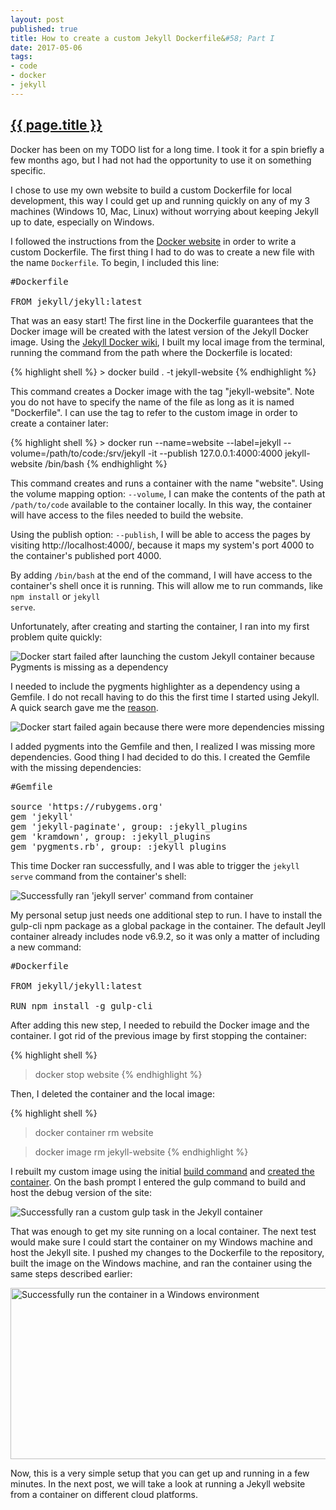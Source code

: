 ```yaml
---
layout: post
published: true
title: How to create a custom Jekyll Dockerfile&#58; Part I
date: 2017-05-06
tags:
- code
- docker
- jekyll
---
```

<h2 class="article-title">
  <a href="{{ page.url | prepend: site.baseurl }}">{{ page.title }}</a>
</h2>

Docker has been on my TODO list for a long time. I took it for a spin briefly a few months ago, but I had not had the opportunity to use it on something specific.

I chose to use my own website to build a custom Dockerfile for local development, this way I could get up and running quickly on any of my 3 machines (Windows 10, Mac, Linux) without worrying about keeping Jekyll up to date, especially on Windows.

I followed the instructions from the [Docker website](https://docs.docker.com/engine/getstarted/step_four/#step-1-write-a-dockerfile) in order to write a custom Dockerfile. The first thing I had to do was to create a new file with the name <code>Dockerfile</code>. To begin, I included this line:

<pre>
#Dockerfile

FROM jekyll/jekyll:latest
</pre>

<!--more-->

That was an easy start! The first line in the Dockerfile guarantees that the Docker image will be created with the latest version of the Jekyll Docker image. Using the [Jekyll Docker wiki](https://github.com/jekyll/docker/wiki/Usage:-Running), I built my local image from the terminal, running the command from the path where the Dockerfile is located:

<div id="build">
{% highlight shell %}
> docker build . -t jekyll-website
{% endhighlight %}
</div>

This command creates a Docker image with the tag "jekyll-website". Note you do not have to specify the name of the file as long as it is named "Dockerfile". I can use the tag to refer to the custom image in order to create a container later:

<div id="run">
{% highlight shell %}
> docker run --name=website --label=jekyll --volume=/path/to/code:/srv/jekyll -it --publish 127.0.0.1:4000:4000 jekyll-website /bin/bash
{% endhighlight %}
</div>

This command creates and runs a container with the name "website". Using the volume mapping option: <code>--volume</code>, I can make the contents of the path at <code>/path/to/code</code> available to the container locally. In this way, the container will have access to the files needed to build the website.

Using the publish option: <code>--publish</code>, I will be able to access the pages by visiting http://localhost:4000/, because it maps my system's port 4000 to the container's published port 4000.

By adding <code>/bin/bash</code> at the end of the command, I will have access to the container's shell once it is running. This will allow me to run commands, like <code>npm install</code> or <code>jekyll serve</code>.

Unfortunately, after creating and starting the container, I ran into my first problem quite quickly:

<img class="center-block img-fluid lazyload" data-src="/assets/images/170507/pygments-missing-error-700.png" alt= "Docker start failed after launching the custom Jekyll container because Pygments is missing as a dependency" />

I needed to include the pygments highlighter as a dependency using a Gemfile. I do not recall having to do this the first time I started using Jekyll. A quick search gave me the [reason](https://jekyllrb.com/docs/upgrading/2-to-3/#syntax-highlighter-changed).

<img class="center-block img-fluid lazyload" data-src="/assets/images/170507/dependencies-missing-error-700.png" alt="Docker start failed again because there were more dependencies missing" />

I added pygments into the Gemfile and then, I realized I was missing more dependencies. Good thing I had decided to do this. I created the Gemfile with the missing dependencies:

<pre>
#Gemfile

source 'https://rubygems.org'
gem 'jekyll'
gem 'jekyll-paginate', group: :jekyll_plugins
gem 'kramdown', group: :jekyll_plugins
gem 'pygments.rb', group: :jekyll_plugins
</pre>

This time Docker ran successfully, and I was able to trigger the <code>jekyll serve</code> command from the container's shell:

<img class="center-block img-fluid lazyload" data-src="/assets/images/170507/jekyll-serve-success-700.png" alt="Successfully ran 'jekyll server' command from container" />

My personal setup just needs one additional step to run. I have to install the gulp-cli npm package as a global package in the container. The default Jeyll container already includes node v6.9.2, so it was only a matter of including a new command:

<pre>
#Dockerfile

FROM jekyll/jekyll:latest

RUN npm install -g gulp-cli
</pre>

After adding this new step, I needed to rebuild the Docker image and the container. I got rid of the previous image by first stopping the container:

{% highlight shell %}
> docker stop website
{% endhighlight %}

Then, I deleted the container and the local image:

{% highlight shell %}
> docker container rm website

> docker image rm jekyll-website
{% endhighlight %}

I rebuilt my custom image using the initial <a href="#build">build command</a> and <a href="#run">created the container</a>. On the bash prompt I entered the gulp command to build and host the debug version of the site:

<img class="center-block img-fluid lazyload" data-src="/assets/images/170507/gulp-task-success-700.png" alt="Successfully ran a custom gulp task in the Jekyll container" />

That was enough to get my site running on a local container. The next test would make sure I could start the container on my Windows machine and host the Jekyll site. I pushed my changes to the Dockerfile to the repository, built the image on the Windows machine, and ran the container using the same steps described earlier:

<img class="center-block img-fluid lazyload" data-src="/assets/images/170507/jekyll-container-windows.png" width="770" height="274" alt="Successfully run the container in a Windows environment" />

Now, this is a very simple setup that you can get up and running in a few minutes. In the next post, we will take a look at running a Jekyll website from a container on different cloud platforms.
